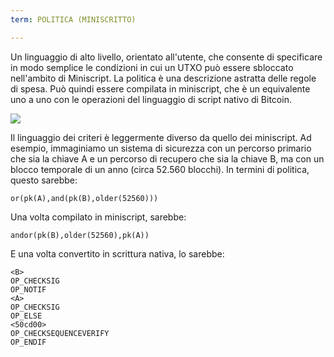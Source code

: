 ```yaml
---
term: POLITICA (MINISCRITTO)

---
```

Un linguaggio di alto livello, orientato all'utente, che consente di specificare in modo semplice le condizioni in cui un UTXO può essere sbloccato nell'ambito di Miniscript. La politica è una descrizione astratta delle regole di spesa. Può quindi essere compilata in miniscript, che è un equivalente uno a uno con le operazioni del linguaggio di script nativo di Bitcoin.

![](../../dictionnaire/assets/30.webp)

Il linguaggio dei criteri è leggermente diverso da quello dei miniscript. Ad esempio, immaginiamo un sistema di sicurezza con un percorso primario che sia la chiave A e un percorso di recupero che sia la chiave B, ma con un blocco temporale di un anno (circa 52.560 blocchi). In termini di politica, questo sarebbe:

```plaintext
or(pk(A),and(pk(B),older(52560)))
```

Una volta compilato in miniscript, sarebbe:

```plaintext
andor(pk(B),older(52560),pk(A))
```

E una volta convertito in scrittura nativa, lo sarebbe:

```plaintext
<B>
OP_CHECKSIG
OP_NOTIF
<A>
OP_CHECKSIG
OP_ELSE
<50cd00>
OP_CHECKSEQUENCEVERIFY
OP_ENDIF
```